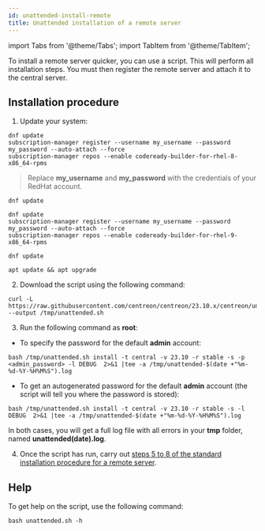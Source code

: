 ```yaml
---
id: unattended-install-remote
title: Unattended installation of a remote server
---
```

import Tabs from '@theme/Tabs';
import TabItem from '@theme/TabItem';

To install a remote server quicker, you can use a script. This will perform all installation steps. You must then register the remote server and attach it to the central server.

## Installation procedure

1. Update your system:

<Tabs groupId="sync">
<TabItem value="RHEL 8" label="RHEL 8">

```shell
dnf update
subscription-manager register --username my_username --password my_password --auto-attach --force
subscription-manager repos --enable codeready-builder-for-rhel-8-x86_64-rpms
```

> Replace **my_username** and **my_password** with the credentials of your RedHat account.

</TabItem>

<TabItem value="Alma / Oracle Linux 8" label="Alma / Oracle Linux 8">

```shell
dnf update
```

</TabItem>
<TabItem value="RHEL 9" label="RHEL 9">

```shell
dnf update
subscription-manager register --username my_username --password my_password --auto-attach --force
subscription-manager repos --enable codeready-builder-for-rhel-9-x86_64-rpms
```

</TabItem>
<TabItem value="Alma / Oracle Linux 9" label="Alma / Oracle Linux 9">

```shell
dnf update
```

</TabItem>
<TabItem value="Debian 11" label="Debian 11">

```shell
apt update && apt upgrade
```

</TabItem>
</Tabs>

2. Download the script using the following command:

```shell
curl -L https://raw.githubusercontent.com/centreon/centreon/23.10.x/centreon/unattended.sh --output /tmp/unattended.sh
```

3. Run the following command as **root**:

* To specify the password for the default **admin** account:

```shell
bash /tmp/unattended.sh install -t central -v 23.10 -r stable -s -p <admin_password> -l DEBUG  2>&1 |tee -a /tmp/unattended-$(date +"%m-%d-%Y-%H%M%S").log
```

* To get an autogenerated password for the default **admin** account (the script will tell you where the password is stored):

```shell
bash /tmp/unattended.sh install -t central -v 23.10 -r stable -s -l DEBUG  2>&1 |tee -a /tmp/unattended-$(date +"%m-%d-%Y-%H%M%S").log
```

In both cases, you will get a full log file with all errors in your **tmp** folder, named **unattended(date).log**.

4. Once the script has run, carry out [steps 5 to 8 of the standard installation procedure for a remote server](./using-packages.md#step-5-register-the-server).

## Help

To get help on the script, use the following command:

```shell
bash unattended.sh -h
```
